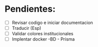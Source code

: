 # Pendientes:

- [ ] Revisar codigo e iniciar documentacion
- [ ] Traducir (Esp)
- [ ] Validar colores institucionales
- [ ] Implentar docker -BD - Prisma
